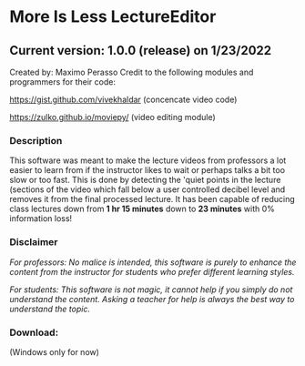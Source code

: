 # More Is Less LectureEditor
## Current version: 1.0.0 (release) on 1/23/2022

Created by: Maximo Perasso
Credit to the following modules and programmers for their code:

https://gist.github.com/vivekhaldar (concencate video code)

https://zulko.github.io/moviepy/ (video editing module)


### Description
This software was meant to make the lecture videos from professors a lot easier to learn from if the instructor likes to wait or perhaps talks a bit too slow or too fast.
This is done by detecting the 'quiet points in the lecture (sections of the video which fall below a user controlled decibel level and removes it from the final processed lecture.
It has been capable of reducing class lectures down from **1 hr 15 minutes** down to **23 minutes** with 0% information loss! 

### Disclaimer

*For professors:
No malice is intended, this software is purely
to enhance the content from the instructor
for students who prefer different learning styles.*


*For students:
This software is not magic, it cannot help if you
simply do not understand the content.
Asking a teacher for help is always the best way to
understand the topic.*

### Download:
(Windows only for now)
